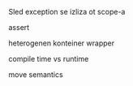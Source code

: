 Sled exception se izliza ot scope-a

assert

heterogenen konteiner
wrapper

compile time vs runtime

move semantics
